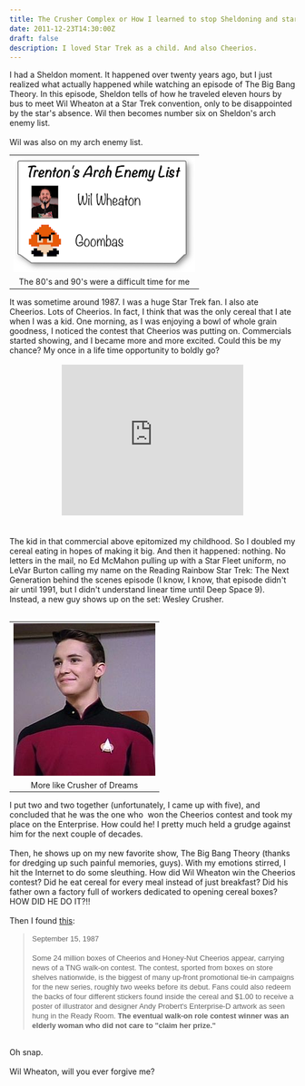 ```yaml
---
title: The Crusher Complex or How I learned to stop Sheldoning and start loving the Wil
date: 2011-12-23T14:30:00Z
draft: false
description: I loved Star Trek as a child. And also Cheerios.
---
```


I had a Sheldon moment. It happened over twenty years ago, but I just realized what actually happened while watching an episode of The Big Bang Theory. In this episode, Sheldon tells of how he traveled eleven hours by bus to meet Wil Wheaton at a Star Trek convention, only to be disappointed by the star's absence. Wil then becomes number six on Sheldon's arch enemy list.<br /> <br /> Wil was also on my arch enemy list.<br /> <table align="center" cellpadding="0" cellspacing="0" class="tr-caption-container" style="margin-left: auto; margin-right: auto; text-align: center;"><tbody> <tr><td style="text-align: center;"><img border="0" height="204" src="/posts/images/enemy.png" width="320" /></td></tr> <tr><td class="tr-caption" style="text-align: center;">The 80's and 90's were a difficult time for me</td></tr> </tbody></table> It was sometime around 1987. I was a huge Star Trek fan. I also ate Cheerios. Lots of Cheerios. In fact, I think that was the only cereal that I ate when I was a kid. One morning, as I was enjoying a bowl of whole grain goodness, I noticed the contest that Cheerios was putting on. Commercials started showing, and I became more and more excited. Could this be my chance? My once in a life time opportunity to boldly go?<br /> <div> <br /></div> <div class="separator" style="clear: both; text-align: center;"> <object class="BLOGGER-youtube-video" classid="clsid:D27CDB6E-AE6D-11cf-96B8-444553540000" codebase="http://download.macromedia.com/pub/shockwave/cabs/flash/swflash.cab#version=6,0,40,0" data-thumbnail-src="http://0.gvt0.com/vi/IYF339DE-JA/0.jpg" height="266" width="320"><param name="movie" value="http://www.youtube.com/v/IYF339DE-JA&fs=1&source=uds" /> <param name="bgcolor" value="#FFFFFF" /> <embed width="320" height="266" src="http://www.youtube.com/v/IYF339DE-JA&fs=1&source=uds" type="application/x-shockwave-flash"></embed></object></div> <div> <br /></div> <div> <br /></div> <div> The kid in that commercial above&nbsp;epitomized&nbsp;my childhood. So I doubled my cereal eating in hopes of making it big. And then it happened: nothing. No letters in the mail, no Ed McMahon pulling up with a Star Fleet uniform, no LeVar Burton calling my name on the Reading Rainbow Star Trek: The Next Generation behind the scenes episode (I know, I know, that episode didn't air until 1991, but I didn't understand linear time until Deep Space 9). Instead, a new guy shows up on the set: Wesley Crusher.</div> <div> <br /></div> <div> <div class="separator" style="clear: both; text-align: center;"> </div> <table align="center" cellpadding="0" cellspacing="0" class="tr-caption-container" style="margin-left: auto; margin-right: auto; text-align: center;"><tbody> <tr><td style="text-align: center;"><img border="0" src="/posts/images/WesleyCrusher2366.jpg" /></td></tr> <tr><td class="tr-caption" style="text-align: center;">More like Crusher of Dreams</td></tr> </tbody></table> I put two and two together (unfortunately, I came up with five), and concluded that he was the one who &nbsp;won the Cheerios contest and took my place on the Enterprise. How could he! I pretty much held a grudge against him for the next couple of decades.<br /> <br /> Then, he shows up on my new favorite show, The Big Bang Theory (thanks for dredging up such painful memories, guys). With my emotions stirred, I hit the Internet to do some sleuthing. How did Wil Wheaton win the Cheerios contest? Did he eat cereal for every meal instead of just breakfast? Did his father own a factory full of workers dedicated to opening cereal boxes? HOW DID HE DO IT?!!<br /> <br /> Then I found <a href="http://goo.gl/tEC8f" target="_blank">this</a>:<br /> <blockquote class="tr_bq"> <span style="background-color: white; font-family: &quot;arial&quot; , &quot;helvetica&quot;; font-size: 13px;">September 15, 1987</span><br /> <br style="background-color: white; font-family: Arial, Helvetica; font-size: 13px;" /> <span style="background-color: white; font-family: &quot;arial&quot; , &quot;helvetica&quot;; font-size: 13px;">Some 24 million boxes of Cheerios and Honey-Nut Cheerios appear, carrying news of a TNG walk-on contest. The contest, sported from boxes on store shelves nationwide, is the biggest of many up-front promotional tie-in campaigns for the new series, roughly two weeks before its debut. Fans could also redeem the backs of four different stickers found inside the cereal and $1.00 to receive a poster of illustrator and designer Andy Probert's Enterprise-D artwork as seen hung in the Ready Room.<b> The eventual walk-on role contest winner was an elderly woman who did not care to "claim her prize."</b></span></blockquote> <br /> Oh snap.<br /> <br /> Wil Wheaton, will you ever forgive me?</div> 